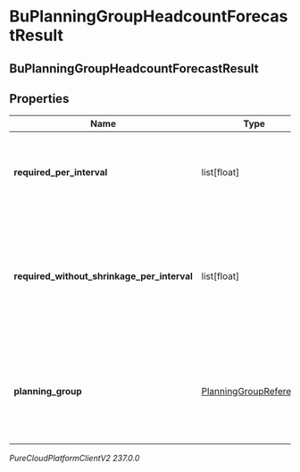# BuPlanningGroupHeadcountForecastResult

## BuPlanningGroupHeadcountForecastResult

## Properties

|Name | Type | Description | Notes|
|------------ | ------------- | ------------- | -------------|
| **required_per_interval** | list[float] | Required headcount per interval, referenced against the reference start date | [optional] |
| **required_without_shrinkage_per_interval** | list[float] | Required headcount per interval without accounting for shrinkage, referenced against the reference start date | [optional] |
| **planning_group** | [PlanningGroupReference](PlanningGroupReference) | The planning group to which this portion of the headcount forecast applies | [optional] |



_PureCloudPlatformClientV2 237.0.0_
